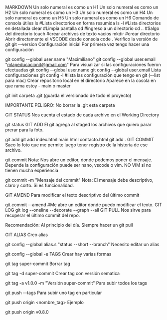 MARKDOWN
Un solo numeral es como un H1
Un solo numeral es como un H2
Un solo numeral es como un H3
Un solo numeral es como un H4
Un solo numeral es como un H5
Un solo numeral es como un H6
Comando de consola útiles
ls #Lista directorios en forma resumida
ls -l #Lista directorios en detallada
clear #Limpia pantalla
cd #ingreso a un directorio
cd .. #Salgo del directorio
touch #crear archivos de texto vacios
mkdir #crear directorio
Abrir directamente el VSCODE desde consola
code .
Verifico la versión de git
git --version
Configuración inicial
Por primera vez tengo hacer una configuración

git config --global user.name "Maximiliano"
git config --global user.email "mlapeducacionit@gmail.com"
Para visualizar si las configuraciones fueron efectuadas
git config --global user.name
git config --global user.email
Lista configuraciones
git config -l #lista las configuración que tengo en git (--list para mac) 
Crear repositorio local en el directorio
Aparece en la cosola en que rama estoy - main o master

git init
carpeta .git (guarda el versionado de todo el proyecto)

IMPORTANTE PELIGRO: No borrar la .git esta carpeta

GIT STATUS
Nos cuenta el estado de cada archivo en el Working Directory

git status
GIT ADD
El git agrega al staged los archivos que quiero parar prerar para la foto.

git add <nombreArchivo>
git add index.html main.html contacto.html
git add .
GIT COMMIT
Saco lo foto que me permite luego tener registro de la historia de ese archivo.

git commit
Nota: Nos abre un editor, donde podemos poner el mensaje. Depende la configuración puede ser nano, vscode o vim. NO VIM si no tienen mucha experiencia

git commit -m "Mensaje del commit"
Nota: El mensaje debe descriptivo, claro y corto. Si es funcionalidad.

GIT AMEND
Para modificar el texto descriptivo del último commit

git commit --amend #Me abre un editor donde puedo modificar el texto.
GIT LOG
git log --oneline --decorate --graph --all
GIT PULL
Nos sirve para recuperar el último commit del repo.

Recomendación: Al principio del día. Siempre hacer un git pull

GIT ALIAS
Creo alias

git config --global alias.s "status --short --branch"
Necesito editar un alias

git config --global -e
TAGS
Crear hay varias formas

git tag super-commit
Borrar tag

git tag -d super-commit
Crear tag con versión sematica

git tag -a v1.0.0 -m "Versión super-commit"
Para subir todos los tags

git push --tags
Para subir uno tag en particular

git push origin <nombre_tag>
Ejemplo

git push origin v0.8.0